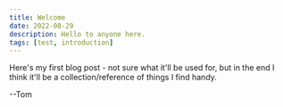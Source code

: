 ```yaml
---
title: Welcome
date: 2022-08-29
description: Hello to anyone here.
tags: [test, introduction]
---
```


Here's my first blog post - not sure what it'll be used for, but in the end I
think it'll be a collection/reference of things I find handy.

--Tom
